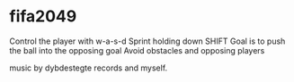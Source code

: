 # fifa2049
Control the player with w-a-s-d
Sprint holding down SHIFT
Goal is to push the ball into the opposing goal
Avoid obstacles and opposing players

music by dybdestegte records and myself. 
